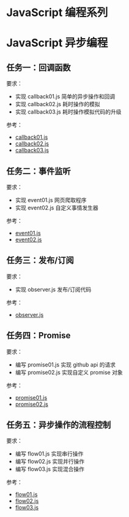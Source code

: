 # JavaScript 编程系列

# JavaScript 异步编程  

## 任务一：回调函数  

要求：
- 实现 callback01.js 简单的异步操作和回调  
- 实现 callback02.js 耗时操作的模拟  
- 实现 callback03.js 耗时操作模拟代码的升级  

参考：
- [callback01.js](https://github.com/wangding/demo-code/blob/master/async/callback01.js)  
- [callback02.js](https://github.com/wangding/demo-code/blob/master/async/callback02.js)  
- [callback03.js](https://github.com/wangding/demo-code/blob/master/async/callback03.js)  

## 任务二：事件监听

要求：
- 实现 event01.js 网页爬取程序  
- 实现 event02.js 自定义事情发生器  

参考：
- [event01.js](https://github.com/wangding/demo-code/blob/master/async/event01.js)   
- [event02.js](https://github.com/wangding/demo-code/blob/master/async/event02.js)  

## 任务三：发布/订阅

要求：
- 实现 observer.js 发布/订阅代码   

参考：
- [observer.js](https://github.com/wangding/demo-code/blob/master/async/observer.js)  

## 任务四：Promise

要求：
- 编写 promise01.js 实现 github api 的请求  
- 编写 promise02.js 实现自定义 promise 对象  

参考：
- [promise01.js](https://github.com/wangding/demo-code/blob/master/async/promise01.js)  
- [promise02.js](https://github.com/wangding/demo-code/blob/master/async/promise02.js)  

## 任务五：异步操作的流程控制 

要求：
- 编写 flow01.js 实现串行操作  
- 编写 flow02.js 实现并行操作  
- 编写 flow03.js 实现混合操作  

参考：
- [flow01.js](https://github.com/wangding/demo-code/blob/master/async/flow01.js)  
- [flow02.js](https://github.com/wangding/demo-code/blob/master/async/flow02.js)  
- [flow03.js](https://github.com/wangding/demo-code/blob/master/async/flow03.js)  
